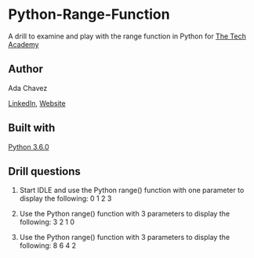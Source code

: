 # Python-Range-Function
A drill to examine and play with the range function in Python for [The Tech Academy](https://www.learncodinganywhere.com/)

## Author
Ada Chavez

[LinkedIn](https://www.linkedin.com/in/adachavez/), [Website](http://www.adachavez.com/)
## Built with

[Python 3.6.0](https://www.python.org/downloads/)

## Drill questions

1. Start IDLE and use the Python range() function with one parameter to display the
following:
0
1
2
3

2. Use the Python range() function with 3 parameters to display the following:
3 2 1 0

3. Use the Python range() function with 3 parameters to display the following:
8 6 4 2

